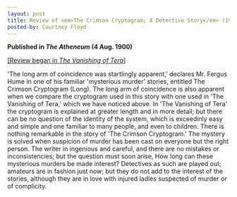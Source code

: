 ```yaml
---
layout: post
title: Review of <em>The Crimson Cryptogram; A Detective Story</em> (1900)
posted-by: Courtney Floyd
---
```

<strong>Published in <em>The Atheneum</em> (4 Aug. 1900)</strong>

<a href="/2019/08/28/vanishingtera.html">[Review began in <em>The Vanishing of Tera</em>]</a> 

'The long arm of coincidence was startlingly apparent,' declares Mr. Fergus Hume in one of his familiar 'mysterious murder' 
stories, entitled The Crimson Cryptogram (Long). The long arm of coincidence is also apparent when we compare the cryptogram 
used in this story with one used in 'The Vanishing of Tera,' which we have noticed above. In 'The Vanishing of Tera' the 
cryptogram is explained at greater length and in more detail; but there can be no question of the identity of the system, 
which is exceedinly easy and simple and one familiar to many people, and even to children. There is nothing remarkable in the 
story of 'The Crimson Cryptogram.' The mystery is solved when suspicion of murder has been cast on everyone but the right 
person. The writer in ingenious and careful, and there are no mistakes or inconsistencies; but the question must soon arise, 
How long can these mysterious murders be made interest? Detectives as such are played out; amateurs are in fashion just now; 
but they do not add to the interest of the stories, although they are in love with injured ladies suspected of murder or of 
complicity. 
